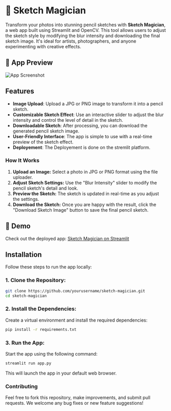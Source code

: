 # 🎨 Sketch Magician



Transform your photos into stunning pencil sketches with **Sketch Magician**, a web app built using Streamlit and OpenCV. This tool allows users to adjust the sketch style by modifying the blur intensity and downloading the final sketch image. It's ideal for artists, photographers, and anyone experimenting with creative effects.


## 📸 App Preview
![App Screenshot](https://github.com/user-attachments/assets/ae5a1800-50ca-4f65-afd1-a75cc75b6e87)

## Features

- **Image Upload**: Upload a JPG or PNG image to transform it into a pencil sketch.
- **Customizable Sketch Effect**: Use an interactive slider to adjust the blur intensity and control the level of detail in the sketch.
- **Downloadable Sketch**: After processing, you can download the generated pencil sketch image.
- **User-Friendly Interface**: The app is simple to use with a real-time preview of the sketch effect.
- **Deployement**: The Deployement is done on the stremlit platform.


### How It Works
1. **Upload an Image:** Select a photo in JPG or PNG format using the file uploader.
2. **Adjust Sketch Settings:** Use the "Blur Intensity" slider to modify the pencil sketch's detail and look.
3. **Preview the Sketch:** The sketch is updated in real-time as you adjust the settings.
4. **Download the Sketch:** Once you are happy with the result, click the "Download Sketch Image" button to save the final pencil sketch.


## 🚀 Demo
Check out the deployed app: [Sketch Magician on Streamlit](https://your-streamlit-app-link)



## Installation

Follow these steps to run the app locally:

### 1. Clone the Repository:

```bash
git clone https://github.com/yourusername/sketch-magician.git
cd sketch-magician
```
### 2. Install the Dependencies:
Create a virtual environment and install the required dependencies:
```bash 
pip install -r requirements.txt
```
### 3. Run the App:
Start the app using the following command:
``` bash
streamlit run app.py
```
This will launch the app in your default web browser.

### Contributing
Feel free to fork this repository, make improvements, and submit pull requests. We welcome any bug fixes or new feature suggestions!





